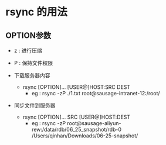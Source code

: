 # rsync 的用法

## OPTION参数
- z : 进行压缩
- P : 保持文件权限

- 下载服务器内容
    - rsync [OPTION]... [USER@]HOST:SRC DEST
        - eg : rsync -zP ./1.txt root@sausage-intranet-12:/root/

- 同步文件到服务器
    - rsync [OPTION]... SRC [USER@]HOST:DEST
        - eg : rsync -zP root@sausage-aliyun-rew:/data/rdb/06_25_snapshot/rdb-0 /Users/qinhan/Downloads/06-25-snapshot/